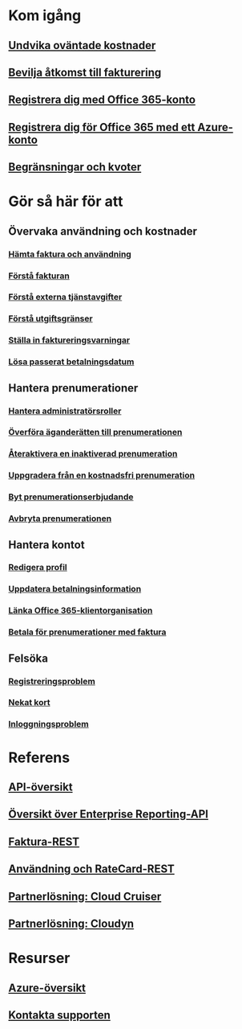 

# Kom igång


## [Undvika oväntade kostnader](billing-getting-started.md)


## [Bevilja åtkomst till fakturering](billing-manage-access.md)


## [Registrera dig med Office 365-konto](billing-use-existing-office-365-account-azure-subscription.md)


## [Registrera dig för Office 365 med ett Azure-konto](billing-use-existing-azure-account-for-office-365-subscription.md)


## [Begränsningar och kvoter](../azure-subscription-service-limits.md?toc=/azure/billing/TOC.json)



# Gör så här för att


## Övervaka användning och kostnader


### [Hämta faktura och användning](billing-download-azure-invoice-daily-usage-date.md)


### [Förstå fakturan](billing-understand-your-bill.md)


### [Förstå externa tjänstavgifter](billing-understand-your-azure-marketplace-charges.md)


### [Förstå utgiftsgränser](billing-spending-limit.md)


### [Ställa in faktureringsvarningar](billing-set-up-alerts.md)


### [Lösa passerat betalningsdatum](billing-azure-subscription-past-due-balance.md)



## Hantera prenumerationer


### [Hantera administratörsroller](billing-add-change-azure-subscription-administrator.md)


### [Överföra äganderätten till prenumerationen](billing-subscription-transfer.md)


### [Återaktivera en inaktiverad prenumeration](billing-subscription-become-disable.md)


### [Uppgradera från en kostnadsfri prenumeration](billing-upgrade-azure-subscription.md)


### [Byt prenumerationserbjudande](billing-how-to-switch-azure-offer.md)


### [Avbryta prenumerationen](billing-how-to-cancel-azure-subscription.md)


## Hantera kontot


### [Redigera profil](billing-how-to-change-azure-account-profile.md)


### [Uppdatera betalningsinformation](billing-how-to-change-credit-card.md)


### [Länka Office 365-klientorganisation](billing-add-office-365-tenant-to-azure-subscription.md)


### [Betala för prenumerationer med faktura](billing-how-to-pay-by-invoice.md)


## Felsöka


### [Registreringsproblem](billing-troubleshoot-azure-sign-up-issues.md)


### [Nekat kort](billing-credit-card-fails-during-azure-sign-up.md)


### [Inloggningsproblem](billing-cannot-login-subscription.md)



# Referens


## [API-översikt](billing-usage-rate-card-overview.md)


## [Översikt över Enterprise Reporting-API](billing-enterprise-api.md)


## [Faktura-REST](/rest/api/billing)


## [Användning och RateCard-REST](https://msdn.microsoft.com/library/azure/1ea5b323-54bb-423d-916f-190de96c6a3c)


## [Partnerlösning: Cloud Cruiser](billing-usage-rate-card-partner-solution-cloudcruiser.md)


## [Partnerlösning: Cloudyn](billing-usage-rate-card-partner-solution-cloudyn.md)



# Resurser


## [Azure-översikt](https://azure.microsoft.com/roadmap/)


## [Kontakta supporten](../azure-supportability/how-to-create-azure-support-request.md)
